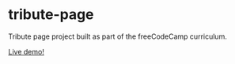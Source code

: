 # tribute-page
Tribute page project built as part of the freeCodeCamp curriculum.

<a href="https://sindrei.github.io/tribute-page/">Live demo!</a>
